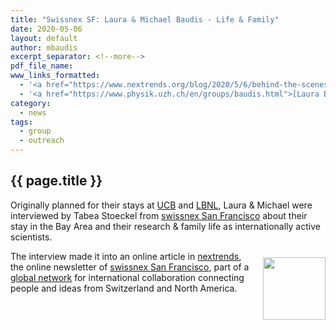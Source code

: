 ```yaml
---
title: "Swissnex SF: Laura & Michael Baudis - Life & Family"
date: 2020-05-06
layout: default
author: mbaudis
excerpt_separator: <!--more-->
pdf_file_name:
www_links_formatted:
  - '<a href="https://www.nextrends.org/blog/2020/5/6/behind-the-scenes-life-amp-family-as-international-researchers">[nextrends Article]</a>'
  - '<a href="https://www.physik.uzh.ch/en/groups/baudis.html">[Laura Baudis @ UZH]</a>'
category:
  - news
tags:
  - group
  - outreach
---
```


## {{ page.title }}

Originally planned for their stays at [UCB](https://www.berkeley.edu) and [LBNL](http://lbl.gov), Laura & Michael were interviewed by Tabea Stoeckel from [swissnex San Francisco](https://www.swissnexsanfrancisco.org) about their stay in the Bay Area and their research & family life as internationally active scientists.

<!--more-->

<p>
<img style="float: right; width: 100px; margin: 10px 0px 10px 20px;" src="{{ 'assets/img' | relative_url }}/swissnex_master_logo.gif" />The interview made it into an online article in <a href="https://www.nextrends.org">nextrends</a>, the online newsletter of <a href="https://www.swissnexsanfrancisco.org">swissnex San Francisco</a>, part of a <a href="https://www.swissnex.org">global network</a> for international collaboration connecting people and ideas from Switzerland and North America.
</p>
